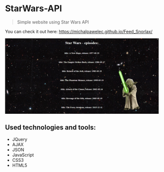 # StarWars-API

> Simple website using Star Wars API

You can check it out here: https://michalpawelec.github.io/Feed_Snorlax/

![How it looks](./images/screen.png)

## Used technologies and tools:

* JQuery
* AJAX
* JSON
* JavaScript
* CSS3
* HTML5
